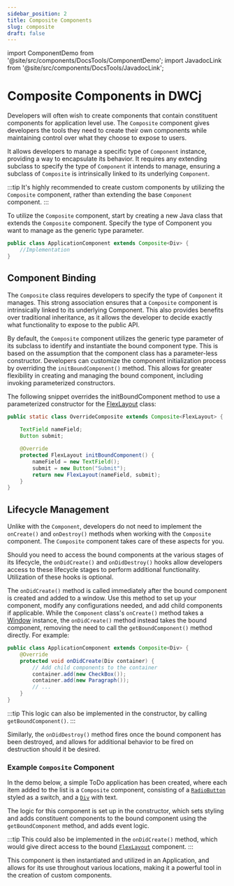 ```yaml
---
sidebar_position: 2
title: Composite Components
slug: composite
draft: false
---
```


import ComponentDemo from '@site/src/components/DocsTools/ComponentDemo';
import JavadocLink from '@site/src/components/DocsTools/JavadocLink';

<JavadocLink type="engine" location="org/dwcj/component/Composite" top='true'/>

# Composite Components in DWCj

Developers will often wish to create components that contain constituent components for application level use. The `Composite` component gives developers the tools they need to create their own components while maintaining control over what they choose to expose to users. 

It allows developers to manage a specific type of `Component` instance, providing a way to encapsulate its behavior. It requires any extending subclass to specify the type of `Component` it intends to manage, ensuring a subclass of `Composite` is intrinsically linked to its underlying `Component`.

:::tip
It's highly recommended to create custom components by utilizing the `Composite` component, rather than extending the base `Component` component.
:::

To utilize the `Composite` component, start by creating a new Java class that extends the `Composite` component. Specify the type of Component you want to manage as the generic type parameter.

```java
public class ApplicationComponent extends Composite<Div> {
	//Implementation
}
```

## Component Binding

The `Composite` class requires developers to specify the type of `Component` it manages. This strong association ensures that a `Composite` component is intrinsically linked to its underlying Component. This also provides benefits over traditional inheritance, as it allows the developer to decide exactly what functionality to expose to the public API. 

By default, the `Composite` component utilizes the generic type parameter of its subclass to identify and instantiate the bound component type. This is based on the assumption that the component class has a parameter-less constructor. Developers can customize the component initialization process by overriding the `initBoundComponent()` method. This allows for greater flexibility in creating and managing the bound component, including invoking parameterized constructors.

The following snippet overrides the initBoundComponent method to use a parameterized constructor for the [FlexLayout](../layouts/flex_layouts.md) class:

```java
public static class OverrideComposite extends Composite<FlexLayout> {
	
	TextField nameField;
	Button submit;

	@Override
	protected FlexLayout initBoundComponent() {
		nameField = new TextField();
		submit = new Button("Submit");
		return new FlexLayout(nameField, submit);
	}
}
```

## Lifecycle Management

Unlike with the `Component`, developers do not need to implement the `onCreate()` and `onDestroy()` methods when working with the `Composite` component. The `Composite` component takes care of these aspects for you.

Should you need to access the bound components at the various stages of its lifecycle, the `onDidCreate()` and `onDidDestroy()` hooks allow developers access to these lifecycle stages to perform additional functionality. Utilization of these hooks is optional.

The `onDidCreate()` method is called immediately after the bound component is created and added to a window. Use this method to set up your component, modify any configurations needed, and add child components if applicable. While the `Component` class's `onCreate()` method takes a [Window](#) instance, the `onDidCreate()` method instead takes the bound component, removing the need to call the `getBoundComponent()` method directly. For example:

```java
public class ApplicationComponent extends Composite<Div> {
	@Override
	protected void onDidCreate(Div container) {
		// Add child components to the container
		container.add(new CheckBox());
		container.add(new Paragraph());
		// ...
	}
}
```

:::tip
This logic can also be implemented in the constructor, by calling `getBoundComponent()`.
:::

Similarly, the `onDidDestroy()` method fires once the bound component has been destroyed, and allows for additional behavior to be fired on destruction should it be desired.

### Example `Composite` Component

In the demo below, a simple ToDo application has been created, where each item added to the list is a `Composite` component, consisting of a [`RadioButton`](../components/radio-button.md) styled as a switch, and a [`Div`](#) with text.

The logic for this component is set up in the constructor, which sets styling and adds constituent components to the bound component using the `getBoundComponent` method, and adds event logic.

:::tip
This could also be implemented in the `onDidCreate()` method, which would give direct access to the bound [`FlexLayout`](../layouts/flex_layouts.md) component.
:::

This component is then instantiated and utilized in an Application, and allows for its use throughout various locations, making it a powerful tool in the creation of custom components.
 
<ComponentDemo 
path='https://eu.bbx.kitchen/webapp/controlsamples?class=demos.CompositeDemo' 
cssURL='https://raw.githubusercontent.com/DwcJava/ControlSamples/main/src/main/resources/css/compositestyles/styles.css'
javaE='https://raw.githubusercontent.com/DwcJava/ControlSamples/main/src/main/java/demos/CompositeDemo.java'
height='500px'
/>
